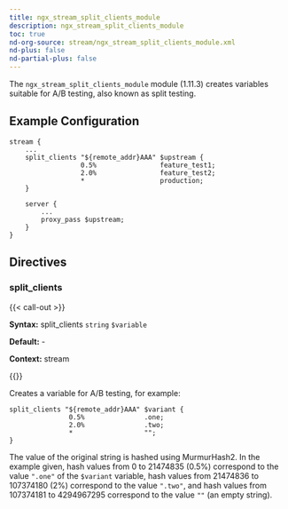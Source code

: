 ```yaml
---
title: ngx_stream_split_clients_module
description: ngx_stream_split_clients_module
toc: true
nd-org-source: stream/ngx_stream_split_clients_module.xml
nd-plus: false
nd-partial-plus: false
---
```



<!--
      ********************************************************************************
      🛑 WARNING: AUTOGENERATED FILE - DO NOT EDIT 🛑 This Markdown file was
      automatically generated from the source XML documentation. Any manual
      changes made directly to this file will be overwritten. To request or
      suggest changes, please edit the source XML files instead.
      https://github.com/nginx/nginx.org/tree/main/xml/en
      ********************************************************************************
      -->


The `ngx_stream_split_clients_module` module (1.11.3) creates
variables suitable for A/B testing, also known as split testing.
## Example Configuration


```nginx
stream {
    ...
    split_clients "${remote_addr}AAA" $upstream {
                  0.5%                feature_test1;
                  2.0%                feature_test2;
                  *                   production;
    }

    server {
        ...
        proxy_pass $upstream;
    }
}

```

## Directives

### split_clients

{{< call-out >}}

**Syntax:** split_clients `string` `$variable`

**Default:** -

**Context:** stream


{{</call-out>}}


Creates a variable for A/B testing, for example:

```nginx
split_clients "${remote_addr}AAA" $variant {
               0.5%               .one;
               2.0%               .two;
               *                  "";
}

```


The value of the original string is hashed using MurmurHash2.
In the example given, hash values from 0 to 21474835 (0.5%)
correspond to the
value `".one"` of the `$variant` variable,
hash values from 21474836 to 107374180 (2%) correspond to
the value `".two"`,
and hash values from 107374181 to 4294967295 correspond to
the value `""` (an empty string).

